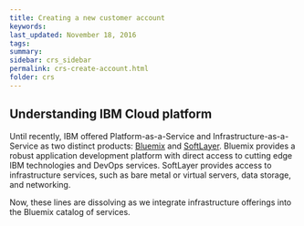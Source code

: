 ```yaml
---
title: Creating a new customer account
keywords: 
last_updated: November 18, 2016
tags: 
summary: 
sidebar: crs_sidebar
permalink: crs-create-account.html
folder: crs
---
```


## Understanding IBM Cloud platform
 
Until recently, IBM offered Platform-as-a-Service and Infrastructure-as-a-Service as two distinct products: [Bluemix](https://bluemix.net) and [SoftLayer](http://www.softlayer.com).  Bluemix provides a robust application development platform with direct access to cutting edge IBM technologies and DevOps services. SoftLayer provides access to infrastructure services, such as bare metal or virtual servers, data storage, and networking.

Now, these lines are dissolving as we integrate infrastructure offerings into the Bluemix catalog of services.
